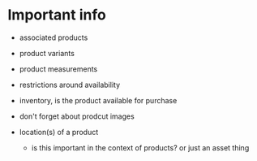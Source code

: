 # Important info

- associated products
- product variants
- product measurements
- restrictions around availability
- inventory, is the product available for purchase
- don't forget about prodcut images

- location(s) of a product
  - is this important in the context of products? or just an asset thing
